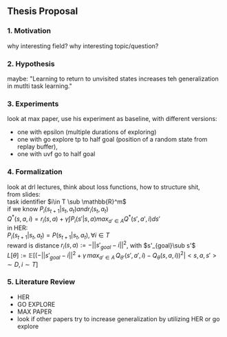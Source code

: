 ## Thesis Proposal 
### 1. Motivation
why interesting field?
why interesting topic/question?
### 2. Hypothesis
maybe: "Learning to return to unvisited states increases teh generalization in mutlti task learning."
### 3. Experiments


look at max paper, use his experiment as baseline, with different versions: 
 - one with epsilon (multiple durations of exploring)
 - one with go explore tp to half goal (position of a random state from replay buffer),
 - one with uvf go to half goal  
### 4. Formalization
look at drl lectures, think about loss functions, how to structure shit,   
from slides:  
task identifier $i\in T \sub \mathbb{R}^m$  
if we know $P_i(s_{t+1}|s_t,a_t) and r_i(s_t,a_t)$   
$Q^*(s,a,i) = r_i(s,a) + \gamma  \int P_i(s'|s,a) max_{a'\in A}Q^*(s',a',i)ds'$  
in HER:  
$P_i(s_{t+1}|s_t,a_t)=P(s_{t+1}|s_t,a_t), \forall i \in T$  
reward is distance $r_i(s,a):=-||s'_{goal}-i||^2$, with $s'_{goal}\sub s'$  
$L[\theta]:=\mathbb{E}[(-||s'_{goal}-i||^2 + \gamma \, max_{a'\in A} \,Q_{\theta'}(s',a',i)-Q_{\theta}(s,a,i))^2|<s,a,s'> \sim D, i \sim T]$






### 5. Literature Review 
 - HER
 - GO EXPLORE
 - MAX PAPER
 - look if other papers try to increase generalization by utilizing HER or go explore 